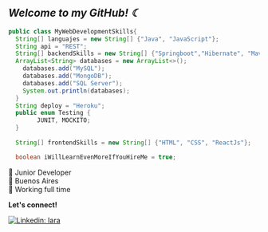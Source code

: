 <h2><em> Welcome to my GitHub! ☾  </em></h2>

<!-- ![canva](https://user-images.githubusercontent.com/59573205/110562710-c8a71480-8128-11eb-8cb9-37f58eca8503.png)
 -->

```java 
public class MyWebDevelopmentSkills{
  String[] languajes = new String[] {"Java", "JavaScript"}; 
  String api = "REST";
  String[] backendSkills = new String[] {"Springboot","Hibernate", "Maven", "Spring Security", "JSON Web Token"};
  ArrayList<String> databases = new ArrayList<>();
    databases.add("MySQL");
    databases.add("MongoDB");
    databases.add("SQL Server");
    System.out.println(databases);
  }
  String deploy = "Heroku"; 
  public enum Testing {
        JUNIT, MOCKITO;
  }
  
  String[] frontendSkills = new String[] {"HTML", "CSS", "ReactJs"};

  boolean iWillLearnEvenMoreIfYouHireMe = true; 

```
🔮 Junior Developer<br>
🏡 Buenos Aires<br>
📡 Working full time <br>

**Let's connect!** 

[![Linkedin: Iara](https://img.shields.io/badge/-Iara-blue?style=flat-square&logo=Linkedin&logoColor=white&link=https://www.linkedin.com/in/iararoldan/)](https://www.linkedin.com/in/iararoldan/)

